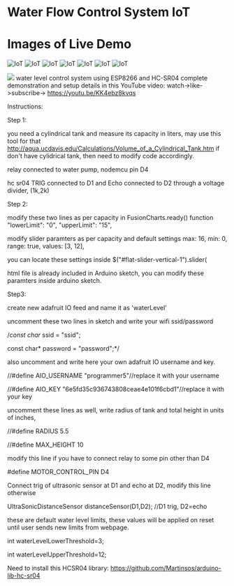 # Water Flow Control System IoT
# Images of Live Demo

![IoT](https://raw.githubusercontent.com/AhmedRaja1/Water-Flow-Control-System/main/ss.png)
![IoT](https://raw.githubusercontent.com/AhmedRaja1/Water-Flow-Control-System/main/Screenshot%20-%202_7_2020%20%2C%204_42_30%20AM.png)
![IoT](https://raw.githubusercontent.com/AhmedRaja1/Water-Flow-Control-System/main/Screenshot%20-%202_7_2020%20%2C%204_39_08%20AM.png)
![IoT](https://raw.githubusercontent.com/AhmedRaja1/Water-Flow-Control-System/main/Screenshot%20-%202_7_2020%20%2C%204_38_53%20AM.png)
![IoT](https://raw.githubusercontent.com/AhmedRaja1/Water-Flow-Control-System/main/Screenshot%20-%202_7_2020%20%2C%204_37_40%20AM.png)
![IoT](https://raw.githubusercontent.com/AhmedRaja1/Water-Flow-Control-System/main/Screenshot%20-%202_7_2020%20%2C%204_23_21%20AM.png)
![IoT](https://raw.githubusercontent.com/AhmedRaja1/Water-Flow-Control-System/main/Screenshot%20-%202_7_2020%20%2C%204_20_30%20AM.png)

![](https://raw.githubusercontent.com/AhmedRaja1/Water-Flow-Control-System/main/IMG_20200207_115738.jpg)
water level control system using ESP8266 and HC-SR04
complete demonstration and setup details in this YouTube video: watch->like->subscribe-> https://youtu.be/KK4ebz8kvqs 

Instructions:

Step 1: 

you need a cylindrical tank and measure its capacity in liters, may use this tool for that
http://aqua.ucdavis.edu/Calculations/Volume_of_a_Cylindrical_Tank.htm
if don't have cylidrical tank, then need to modify code accordingly.

relay connected to water pump, nodemcu pin D4

hc sr04 TRIG connected to D1 and Echo connected to D2 through a voltage divider, (1k,2k)

Step 2:

modify these two lines as per capacity in FusionCharts.ready() function
"lowerLimit": "0",
"upperLimit": "15",

modify  slider paramters as per capacity and default settings
max: 16,
min: 0,
range: true,
values: [3, 12],

you can locate these settings inside $("#flat-slider-vertical-1").slider(

html file is already included in Arduino sketch, you can modify these paramters inside arduino sketch.

Step3:

create new adafruit IO feed and name it as 'waterLevel'

uncomment these two lines in sketch and write your wifi ssid/password

/*const char* ssid = "ssid";

const char* password = "password";*/

also uncomment and write here your own adafruit IO username and key.

//#define AIO_USERNAME    "programmer5"//replace it with your username

//#define AIO_KEY         "6e5fd35c936743808ceae4e101f6cbd1"//replace it with your key

uncomment these lines as well, write radius of tank and total height in units of inches,

//#define RADIUS 5.5

//#define MAX_HEIGHT 10

modify this line if you have to connect relay to some pin other than D4

#define MOTOR_CONTROL_PIN D4 

Connect trig of ultrasonic sensor at D1 and echo at D2, modify this line otherwise

UltraSonicDistanceSensor distanceSensor(D1,D2);  //D1 trig, D2=echo

these are default water level limits, these values will be applied on reset until user sends new limits from webpage. 

int waterLevelLowerThreshold=3;

int waterLevelUpperThreshold=12;

Need to install this HCSR04 library: https://github.com/Martinsos/arduino-lib-hc-sr04
